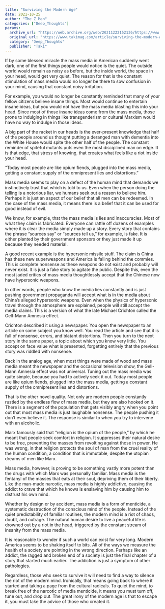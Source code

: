 ```yaml
---
title: "Surviving the Modern Age"
date: 2021-10-25
author: "The Z Man"
categories: ["Deep_Thoughts"]
params:
  archive_url: "https://web.archive.org/web/20211222152136/https://www.takimag.com/article/surviving-the-modern-age/"
  original_url: "https://www.takimag.com/article/surviving-the-modern-age/"
  category: "Deep_Thoughts"
  publisher: "Taki"
---
```


If by some blessed miracle the mass media in American suddenly went dark, one of the first things people would notice is the quiet. The outside world would remain as noisy as before, but the inside world, the space in your head, would get very quiet. The reason for that is the constant stimulation of mass media would no longer be there to sow confusion in your mind, causing that constant noisy irritation.

For example, you would no longer be constantly reminded that many of your fellow citizens believe insane things. Most would continue to entertain insane ideas, but you would not have the mass media blasting this into your head. Since most of those insane ideas come from the mass media, those prone to indulging in things like transgenderism or cultural Marxism would have no way to indulge in those ideas.

A big part of the racket in our heads is the ever-present knowledge that half of the people around us thought putting a deranged man with dementia into the White House would spite the other half of the people. The constant reminder of spiteful mutants puts even the most disciplined man on edge. It is that edge, that stress of knowing, that creates what feels like a riot inside your head.

“Today most people are like opium fiends, plugged into the mass media, getting a constant supply of the omnipresent lies and distortions.”

Mass media seems to play on a defect of the human mind that demands we instinctively trust that which is told to us. Even when the person doing the telling is a notorious liar, we humans seek out a reason to believe him. Perhaps it is just an aspect of our belief that all men can be redeemed. In the case of the mass media, it means there is a belief that it can be used for good instead of evil.

We know, for example, that the mass media is lies and inaccuracies. Most of what they claim is fabricated. Everyone can rattle off dozens of examples where it is clear the media simply made up a story. Every story that contains the phrase “sources say” or “sources tell us,” for example, is fake. It is either planted by their government sponsors or they just made it up because they needed material.

A good recent example is the hypersonic missile stuff. The claim is China has these new superweapons and America is falling behind the commies. This is complete nonsense as these weapons do not exist and probably will never exist. It is just a fake story to agitate the public. Despite this, even the most jaded critics of mass media thoughtlessly accept that the Chinese now have hypersonic weapons.

In other words, people who know the media lies constantly and is just pushing government propaganda will accept what is in the media about China’s alleged hypersonic weapons. Even when the physics of hypersonic travel through the atmosphere are explained, people will still accept the media claims. This is a version of what the late Michael Crichton called the Gell-Mann Amnesia effect.

Crichton described it using a newspaper. You open the newspaper to an article on some subject you know well. You read the article and see that it is full of nonsense, errors, and blatant distortions. Then you turn to the next story in the same paper, a topic about which you know very little. You accept on face value what is presented, forgetting entirely that the previous story was riddled with nonsense.

Back in the analog age, when most things were made of wood and mass media meant the newspaper and the occasional television show, the Gell-Mann Amnesia effect was not universal. Tuning out the mass media was quite simple, because you had to actively seek it out. Today most people are like opium fiends, plugged into the mass media, getting a constant supply of the omnipresent lies and distortions.

That is the other novel quality. Not only are modern people constantly rustled by the endless flow of mass media, but they are also hooked on it. There is a segment of the population that gets visibly angry when you point out that most mass media is just laughable nonsense. The people pushing it don’t even believe it. The response is similar to when you try to intervene with an alcoholic.

Marx famously said that “religion is the opium of the people,” by which he meant that people seek comfort in religion. It suppresses their natural desire to be free, preventing the masses from revolting against those in power. He was wrong, in that religion protects the soul of man from the cruel reality of the human condition, a condition that is immutable, despite the utopian dreams of men like Marx.

Mass media, however, is proving to be something vastly more potent than the drugs with which Marx was personally familiar. Mass media is the fentanyl of the masses that eats at their soul, depriving them of their liberty. Like the man-made narcotic, mass media is highly addictive, causing the addict to crave that which he knows is enslaving him by causing him to distrust his own mind.

Whether by design or by accident, mass media is a form of menticide, a systematic destruction of the conscious mind of the people. Instead of the quiet predictability of familiar routines, the modern mind is a riot of chaos, doubt, and outrage. The natural human desire to live a peaceful life is drowned out by a riot in the head, triggered by the constant stream of insanity from the mass media.

It is reasonable to wonder if such a world can exist for very long. Modern America seems to be shaking itself to bits. All of the ways we measure the health of a society are pointing in the wrong direction. Perhaps like an addict, the ragged and broken end of a society is just the final chapter of a story that started much earlier. The addiction is just a symptom of other pathologies.

Regardless, those who seek to survive it will need to find a way to silence the riot of the modern mind. Ironically, that means going back to where it started and taking a page from the cultural radicals. To quiet the mind, to break free of the narcotic of media menticide, it means you must turn off, tune out, and drop out. The great irony of the modern age is that to escape it, you must take the advice of those who created it.
